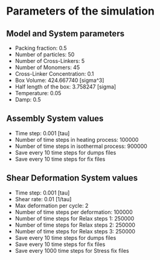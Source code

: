 # Parameters of the simulation


## Model and System parameters

- Packing fraction: 0.5
- Number of particles: 50
- Number of Cross-Linkers: 5
- Number of Monomers: 45
- Cross-Linker Concentration: 0.1
- Box Volume: 424.667740 [sigma^3]
- Half length of the box: 3.758247 [sigma]
- Temperature: 0.05
- Damp: 0.5

 ## Assembly System values 

- Time step: 0.001 [tau]
- Number of time steps in heating process: 100000
- Number of time steps in isothermal process: 900000
- Save every 10 time steps for dumps files
- Save every 10 time steps for fix files

 ## Shear Deformation System values 

- Time step: 0.001 [tau]
- Shear rate: 0.01 [1/tau]
- Max deformation per cycle: 2
- Number of time steps per deformation: 100000
- Number of time steps for Relax steps 1: 250000
- Number of time steps for Relax steps 2: 250000
- Number of time steps for Relax steps 3: 250000
- Save every 10 time steps for dumps files
- Save every 10 time steps for fix files
- Save every 1000 time steps for Stress fix files
